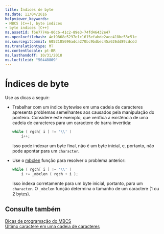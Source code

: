 ```yaml
---
title: Índices de byte
ms.date: 11/04/2016
helpviewer_keywords:
- MBCS [C++], byte indices
- byte indices [C++]
ms.assetid: f6e7774a-86c6-41c2-89e3-74fd46432e47
ms.openlocfilehash: 4e19868e5297e1c1615efabde2aee418bc53c51e
ms.sourcegitcommit: 6052185696adca270bc9bdbec45a626dd89cdcdd
ms.translationtype: MT
ms.contentlocale: pt-BR
ms.lasthandoff: 10/31/2018
ms.locfileid: "50448809"
---
```

# <a name="byte-indices"></a>Índices de byte

Use as dicas a seguir:

- Trabalhar com um índice bytewise em uma cadeia de caracteres apresenta problemas semelhantes aos causados pela manipulação do ponteiro. Considere este exemplo, que verifica a existência de uma cadeia de caracteres para um caractere de barra invertida:

    ```cpp
    while ( rgch[ i ] != '\\' )
        i++;
    ```

   Isso pode indexar um byte final, não é um byte inicial, e, portanto, não pode apontar para um `character`.

- Use o [mbclen](../c-runtime-library/reference/mbclen-mblen-mblen-l.md) função para resolver o problema anterior:

    ```cpp
    while ( rgch[ i ] != '\\' )
        i += _mbclen ( rgch + i );
    ```

   Isso indexa corretamente para um byte inicial, portanto, para um `character`. O `_mbclen` função determina o tamanho de um caractere (1 ou 2 bytes).

## <a name="see-also"></a>Consulte também

[Dicas de programação do MBCS](../text/mbcs-programming-tips.md)<br/>
[Último caractere em uma cadeia de caracteres](../text/last-character-in-a-string.md)